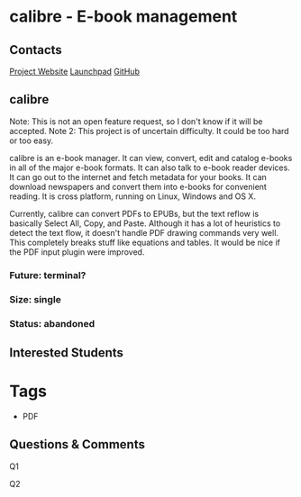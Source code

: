 # calibre - E-book management

## Contacts

[Project Website](https://calibre-ebook.com/)
[Launchpad](https://bugs.launchpad.net/calibre)
[GitHub](https://github.com/kovidgoyal/calibre)

## calibre

Note: This is not an open feature request, so I don't know if it will be accepted.
Note 2: This project is of uncertain difficulty. It could be too hard or too easy.

calibre is an e-book manager. It can view, convert, edit and catalog e-books in all of the major e-book formats. It can also talk to e-book reader devices. It can go out to the internet and fetch metadata for your books. It can download newspapers and convert them into e-books for convenient reading. It is cross platform, running on Linux, Windows and OS X.

Currently, calibre can convert PDFs to EPUBs, but the text reflow is basically Select All, Copy, and Paste.
Although it has a lot of heuristics to detect the text flow, it doesn't handle PDF drawing commands very well.
This completely breaks stuff like equations and tables.
It would be nice if the PDF input plugin were improved.

### Future: terminal?
### Size: single
### Status: abandoned

## Interested Students

# Tags
* PDF

## Questions & Comments

Q1

Q2
